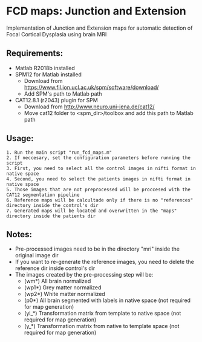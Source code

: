 # FCD maps: Junction and Extension
Implementation of Junction and Extension maps for automatic detection of Focal Cortical Dysplasia using brain MRI

## Requirements:
 - Matlab R2018b installed
 - SPM12 for Matlab installed 
   * Download from https://www.fil.ion.ucl.ac.uk/spm/software/download/
   * Add SPM's path to Matlab path
 - CAT12.8.1 (r2043) plugin for SPM
   * Download from http://www.neuro.uni-jena.de/cat12/
   * Move cat12 folder to <spm_dir>/toolbox and add this path to Matlab path

## Usage:
	1. Run the main script "run_fcd_maps.m"
	2. If neccesary, set the configuration parameters before running the script
	3. First, you need to select all the control images in nifti format in native space
	4. Second, you need to select the patients images in nifti format in native space
	5. Those images that are not preprocessed will be proccesed with the CAT12 segmentation pipeline
	6. Reference maps will be calcultade only if there is no "references" directory inside the control's dir
	7. Generated maps will be located and overwritten in the "maps" directory inside the patients dir

	
## Notes:
 - Pre-processed images need to be in the directory "mri" inside the original image dir
 - If you want to re-generate the reference images, you need to delete the reference dir inside control's dir
 - The images created by the pre-processing step will be:
   * (wm*)  All brain normalized
   * (wp1*) Grey matter normalized
   * (wp2*) White matter normalized
   * (p0*)  All brain segmented with labels in native space (not required for map generation)
   * (yi_*) Transformation matrix from template to native space (not required for map generation)
   * (y_*) Transformation matrix from native to template space (not required for map generation)